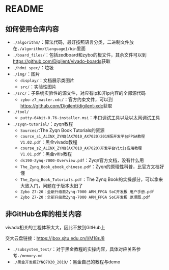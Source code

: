# README

## 如何使用仓库内容

- `./algorithm/`：算法代码，最好按照语言分类，二进制文件放在`./algorithm/{language}/bin`里面
- `./board_files/`：包括zedboard和zybo的板文件，其余文件可以到<https://github.com/Digilent/vivado-boards>获取
- `./hdmi spec/`：垃圾
- `./img/`：图片
  - `display/`：文档展示类图片
  - `src/`：实验性图片
- `./src/`：子系统实验性的源文件，对应有ip和非ip内容的全部源代码
  - `zybo-z7_master.xdc/`：官方约束文件，可以到<https://github.com/Digilent/digilent-xdc>获取
- `./tool/`
  - `putty-64bit-0.76-installer.msi`：串口调试工具以及以太网调试工具
- `./zyqn-tutorial/`：zyqn教程
  - `Sources/`:The Zyqn Book Tutorials的资源
  - `cource_s1_ALINX_ZYNQ(AX7010_AX7020)2019版开发平台FPGA教程V1.02.pdf`：黑金vivado教程
  - `course_s2_ALINX_ZYNQ(AX7010_AX7020)开发平台Vitis应用教程V1.01.pdf`：黑金vitis教程
  - `ds190-Zynq-7000-Overview.pdf`：Zyqn官方文档，没有什么用
  - `The_Zynq_Book_ebook_chinese.pdf`：Zyqn的原理性科普，比官方文档好懂
  - `The_Zynq_Book_Tutorials.pdf`：The Zynq Book的实操部分，可以拿来大致入门，问题在于版本太旧了
  - `Zybo Z7-20：全新升级款Zynq-7000 ARM_FPGA SoC开发板 用户手册.pdf`
  - `Zybo Z7-20：全新升级款Zynq-7000 ARM_FPGA SoC开发板 原理图.pdf`

## 非GitHub仓库的相关内容

vivado相关的工程体积太大，因此不放到GitHub上

交大云盘链接：<https://jbox.sjtu.edu.cn/l/M18rJ8>

- `./subsystem_test/`：对于黑金教程的实操内容，具体对应关系参考`./memory.md`
- `./黑金开发板ZYNQ7020_2019/`：黑金自己的教程与demo
